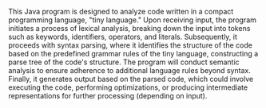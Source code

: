 This Java program is designed to analyze code written in a compact programming language, "tiny language." Upon receiving input, the program initiates a process of lexical analysis, breaking down the input into tokens such as keywords, identifiers, operators, and literals. Subsequently, it proceeds with syntax parsing, where it identifies the structure of the code based on the predefined grammar rules of the tiny language, constructing a parse tree of the code's structure. The program will conduct semantic analysis to ensure adherence to additional language rules beyond syntax. Finally, it generates output based on the parsed code, which could involve executing the code, performing optimizations, or producing intermediate representations for further processing (depending on input). 

